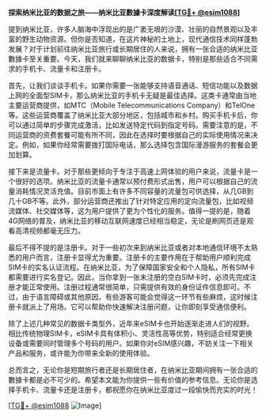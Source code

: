 **探索纳米比亚的数据之旅——纳米比亚數據卡深度解读[[TG💪+ @esim1088](https://t.me/s/esim1088)]**

提到纳米比亚，许多人脑海中浮现出的是广袤无垠的沙漠、壮丽的自然景观以及丰富的野生动物资源。但你是否知道，在这片神秘的土地上，现代通信技术同样蓬勃发展？对于计划前往纳米比亚旅行或长期居住的人来说，拥有一张合适的纳米比亚數據卡至关重要。今天，我们就来聊聊纳米比亚的数据卡，特别是那些适合不同需求的手机卡、流量卡和注册卡。

首先，让我们谈谈手机卡。如果你需要一张能够支持语音通话、短信功能以及数据上网的全面型SIM卡，那么纳米比亚的手机卡无疑是最佳选择。这类卡通常由当地主要运营商提供，如MTC（Mobile Telecommunications Company）和TelOne等。这些运营商覆盖了纳米比亚大部分地区，包括城市和乡村。购买手机卡后，你可以通过简单的步骤完成激活，比如发送特定代码到指定号码。需要注意的是，不同运营商的资费套餐可能有所不同，因此在选择时要根据自己的实际使用情况来决定。例如，如果你经常需要拨打国际电话，那么选择包含国际漫游服务的套餐会更加划算。

接下来是流量卡。对于那些更倾向于专注于高速上网体验的用户来说，流量卡是一个很好的选项。纳米比亚的流量卡通常以预付费形式出售，用户可以根据自己的流量消耗情况灵活充值。目前市面上有许多不同容量的流量包可供选择，从几GB到几十GB不等。此外，部分运营商还推出了针对特定应用的定向流量包，比如视频流媒体、社交媒体等，这为用户提供了更为个性化的服务。值得一提的是，随着4G网络的普及，纳米比亚的移动互联网速度已经相当稳定，无论是刷网页还是观看高清视频都毫无压力。

最后不得不提的是注册卡。对于一些初次来到纳米比亚或者对本地通信环境不太熟悉的用户而言，注册卡显得尤为重要。注册卡的主要作用在于帮助用户顺利完成SIM卡的实名认证流程。在纳米比亚，为了保障国家安全和个人隐私，所有SIM卡都需要进行实名登记。因此，当你拿到一张未注册的空白SIM卡时，必须先完成注册才能正常使用。注册过程通常很简单，只需提供有效的身份证件信息即可。不过，由于语言障碍或其他原因，有些游客可能会觉得这一环节有些麻烦，这时候注册卡就派上了用场。它可以帮助你快速解决注册问题，让你即刻享受通信便利。

除了上述几种常见的数据卡类型外，近年来eSIM卡也开始逐渐走进人们的视野。相比传统物理SIM卡，eSIM卡具有体积小、灵活性高等优势，特别适合经常更换设备或需要同时管理多个号码的用户。如果你对eSIM感兴趣，不妨关注一下相关产品和服务，或许能为你带来全新的使用体验。

总而言之，无论你是短期旅行者还是长期居住者，在纳米比亚期间拥有一张合适的數據卡都是必不可少的。希望本文能为你提供一些有价值的参考信息。无论你是选择手机卡、流量卡还是注册卡，都祝愿你在纳米比亚度过一段愉快而充实的时光！

[[TG💪+ @esim1088](https://t.me/s/esim1088) ![Image](https://i.postimg.cc/4NQfJmqS/Snipaste-2025-05-13-00-14-12.png)]